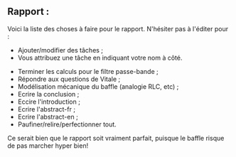 Rapport :
---------
Voici la liste des choses à faire pour le rapport. N'hésiter pas à l'éditer pour :
* Ajouter/modifier des tâches ;
* Vous attribuez une tâche en indiquant votre nom à côté.


- Terminer les calculs pour le filtre passe-bande ;
- Répondre aux questions de Vitale ;
- Modélisation mécanique du baffle (analogie RLC, etc) ;
- Ecrire la conclusion ;
- Eccire l'introduction ;
- Ecrire l'abstract-fr ;
- Ecrire l'abstract-en ;
- Paufiner/relire/perfectionner tout.

Ce serait bien que le rapport soit vraiment parfait, puisque le baffle risque de pas marcher hyper bien!
